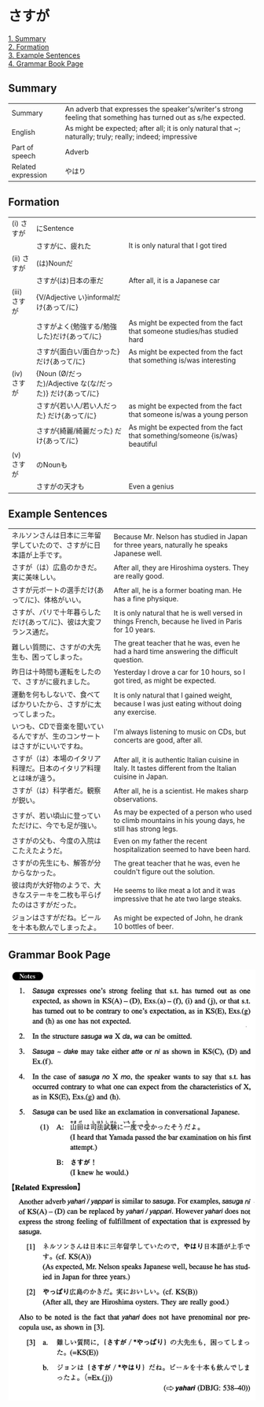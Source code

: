 # さすが

[1. Summary](#summary)<br>
[2. Formation](#formation)<br>
[3. Example Sentences](#example-sentences)<br>
[4. Grammar Book Page](#grammar-book-page)<br>


## Summary

<table><tr>   <td>Summary</td>   <td>An adverb that expresses the speaker's/writer's strong feeling that something has turned out as s/he expected.</td></tr><tr>   <td>English</td>   <td>As might be expected; after all; it is only natural that ~; naturally; truly; really; indeed; impressive</td></tr><tr>   <td>Part of speech</td>   <td>Adverb</td></tr><tr>   <td>Related expression</td>   <td>やはり</td></tr></table>

## Formation

<table class="table"><tbody><tr class="tr head"><td class="td"><span class="numbers">(i)</span> <span class="concept">さすが</span></td><td class="td"><span>にSentence</span><span class="concept"></span></td><td class="td"></td></tr><tr class="tr"><td class="td"></td><td class="td"><span class="concept">さすが</span><span>に、疲れた</span></td><td class="td"><span>It is only natural that I got tired</span></td></tr><tr class="tr head"><td class="td"><span class="numbers">(ii)</span> <span class="concept">さすが</span></td><td class="td"><span>(は)Nounだ</span><span class="concept"></span></td><td class="td"></td></tr><tr class="tr"><td class="td"></td><td class="td"><span class="concept">さすが</span><span>(は)日本の車だ</span></td><td class="td"><span>After all, it is a Japanese car</span></td></tr><tr class="tr head"><td class="td"><span class="numbers">(iii)</span> <span class="concept">さすが</span></td><td class="td"><span>{V/Adjective い}informalだけ{あって/に}</span><span class="concept"></span></td><td class="td"></td></tr><tr class="tr"><td class="td"></td><td class="td"><span class="concept">さすが</span><span>よく{勉強する/勉強した}だけ{あって/に}</span></td><td class="td"><span>As might be expected from the fact that someone studies/has studied hard</span></td></tr><tr class="tr"><td class="td"></td><td class="td"><span class="concept">さすが</span><span>{面白い/面白かった}だけ{あって/に}</span></td><td class="td"><span>As might be expected from the fact that something is/was interesting</span></td></tr><tr class="tr head"><td class="td"><span class="numbers">(iv)</span> <span class="concept">さすが</span></td><td class="td"><span>{Noun (Ø/だった)/Adjective な(な/だった)} だけ{あって/に}</span><span class="concept"></span></td><td class="td"></td></tr><tr class="tr"><td class="td"></td><td class="td"><span class="concept">さすが</span><span>{若い人/若い人だった} だけ{あって/に}</span></td><td class="td"><span>as might be expected from the fact that someone is/was a young person</span></td></tr><tr class="tr"><td class="td"></td><td class="td"><span class="concept">さすが</span><span>{綺麗/綺麗だった} だけ{あって/に}</span></td><td class="td"><span>As might be expected from the fact that something/someone {is/was} beautiful</span></td></tr><tr class="tr head"><td class="td"><span class="numbers">(v)</span> <span class="concept">さすが</span></td><td class="td"><span>のNounも</span><span class="concept"></span></td><td class="td"></td></tr><tr class="tr"><td class="td"></td><td class="td"><span class="concept">さすが</span><span>の天才も</span></td><td class="td"><span>Even a genius</span></td></tr></tbody></table>

## Example Sentences

<table><tr>   <td>ネルソンさんは日本に三年留学していたので、さすがに日本語が上手です。</td>   <td>Because Mr. Nelson has studied in Japan for three years, naturally he speaks Japanese well.</td></tr><tr>   <td>さすが（は）広島のかきだ。実に美味しい。</td>   <td>After all, they are Hiroshima oysters. They are really good.</td></tr><tr>   <td>さすが元ボートの選手だけ{あって/に}、体格がいい。</td>   <td>After all, he is a former boating man. He has a fine physique.</td></tr><tr>   <td>さすが、パリで十年暮らしただけ{あって/に}、彼は大変フランス通だ。</td>   <td>It is only natural that he is well versed in things French, because he lived in Paris for 10 years.</td></tr><tr>   <td>難しい質問に、さすがの大先生も、困ってしまった。</td>   <td>The great teacher that he was, even he had a hard time answering the difficult question.</td></tr><tr>   <td>昨日は十時間も運転をしたので、さすがに疲れました。</td>   <td>Yesterday I drove a car for 10 hours, so I got tired, as might be expected.</td></tr><tr>   <td>運動を何もしないで、食べてばかりいたから、さすがに太ってしまった。</td>   <td>It is only natural that I gained weight, because I was just eating without doing any exercise.</td></tr><tr>   <td>いつも、CDで音楽を聞いているんですが、生のコンサートはさすがにいいですね。</td>   <td>I'm always listening to music on CDs, but concerts are good, after all.</td></tr><tr>   <td>さすが（は）本場のイタリア料理だ。日本のイタリア料理とは味が違う。</td>   <td>After all, it is authentic Italian cuisine in Italy. It tastes different from the Italian cuisine in Japan.</td></tr><tr>   <td>さすが（は）科学者だ。観察が鋭い。</td>   <td>After all, he is a scientist. He makes sharp observations.</td></tr><tr>   <td>さすが、若い頃山に登っていただけに、今でも足が強い。</td>   <td>As may be expected of a person who used to climb mountains in his young days, he still has strong legs.</td></tr><tr>   <td>さすがの父も、今度の入院はこたえたようだ。</td>   <td>Even on my father the recent hospitalization seemed to have been hard.</td></tr><tr>   <td>さすがの先生にも、解答が分からなかった。</td>   <td>The great teacher that he was, even he couldn't figure out the solution.</td></tr><tr>   <td>彼は肉が大好物のようで、大きなステーキを二枚も平らげたのはさすがだった。</td>   <td>He seems to like meat a lot and it was impressive that he ate two large steaks.</td></tr><tr>   <td>ジョンはさすがだね。ビールを十本も飲んでしまったよ。</td>   <td>As might be expected of John, he drank 10 bottles of beer.</td></tr></table>

## Grammar Book Page

![](../img/Intermediateさすが.png)

